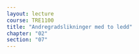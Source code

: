 ```yaml
---
layout: lecture
course: TRE1100
title: "Andregradslikninger med to ledd"
chapter: "02"
section: "07"
---
```

